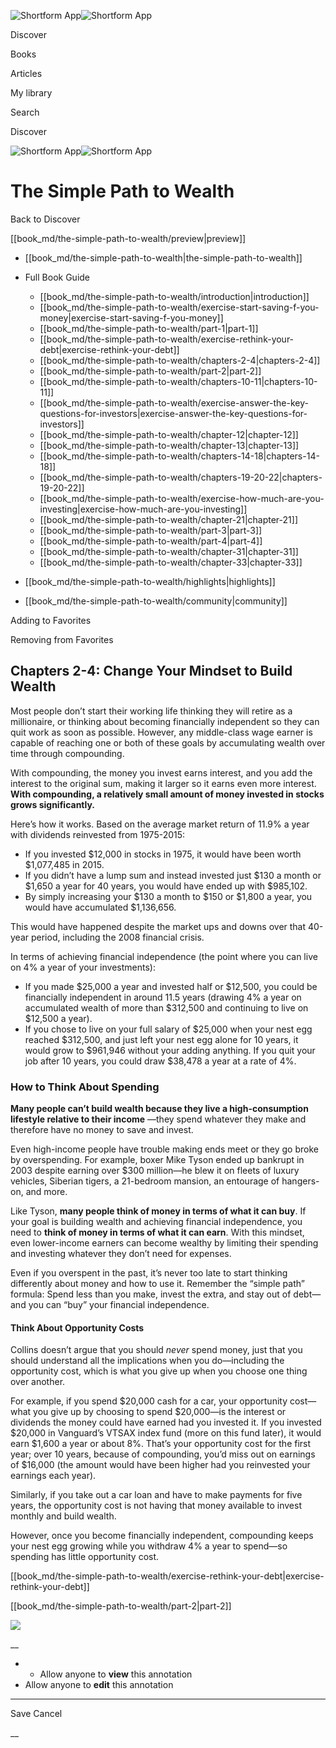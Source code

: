 ![Shortform App](/img/logo.36a2399e.svg)![Shortform App](/img/logo-dark.70c1b072.svg)

Discover

Books

Articles

My library

Search

Discover

![Shortform App](/img/logo.36a2399e.svg)![Shortform App](/img/logo-dark.70c1b072.svg)

# The Simple Path to Wealth

Back to Discover

[[book_md/the-simple-path-to-wealth/preview|preview]]

  * [[book_md/the-simple-path-to-wealth|the-simple-path-to-wealth]]
  * Full Book Guide

    * [[book_md/the-simple-path-to-wealth/introduction|introduction]]
    * [[book_md/the-simple-path-to-wealth/exercise-start-saving-f-you-money|exercise-start-saving-f-you-money]]
    * [[book_md/the-simple-path-to-wealth/part-1|part-1]]
    * [[book_md/the-simple-path-to-wealth/exercise-rethink-your-debt|exercise-rethink-your-debt]]
    * [[book_md/the-simple-path-to-wealth/chapters-2-4|chapters-2-4]]
    * [[book_md/the-simple-path-to-wealth/part-2|part-2]]
    * [[book_md/the-simple-path-to-wealth/chapters-10-11|chapters-10-11]]
    * [[book_md/the-simple-path-to-wealth/exercise-answer-the-key-questions-for-investors|exercise-answer-the-key-questions-for-investors]]
    * [[book_md/the-simple-path-to-wealth/chapter-12|chapter-12]]
    * [[book_md/the-simple-path-to-wealth/chapter-13|chapter-13]]
    * [[book_md/the-simple-path-to-wealth/chapters-14-18|chapters-14-18]]
    * [[book_md/the-simple-path-to-wealth/chapters-19-20-22|chapters-19-20-22]]
    * [[book_md/the-simple-path-to-wealth/exercise-how-much-are-you-investing|exercise-how-much-are-you-investing]]
    * [[book_md/the-simple-path-to-wealth/chapter-21|chapter-21]]
    * [[book_md/the-simple-path-to-wealth/part-3|part-3]]
    * [[book_md/the-simple-path-to-wealth/part-4|part-4]]
    * [[book_md/the-simple-path-to-wealth/chapter-31|chapter-31]]
    * [[book_md/the-simple-path-to-wealth/chapter-33|chapter-33]]
  * [[book_md/the-simple-path-to-wealth/highlights|highlights]]
  * [[book_md/the-simple-path-to-wealth/community|community]]



Adding to Favorites 

Removing from Favorites 

## Chapters 2-4: Change Your Mindset to Build Wealth

Most people don’t start their working life thinking they will retire as a millionaire, or thinking about becoming financially independent so they can quit work as soon as possible. However, any middle-class wage earner is capable of reaching one or both of these goals by accumulating wealth over time through compounding.

With compounding, the money you invest earns interest, and you add the interest to the original sum, making it larger so it earns even more interest. **With compounding, a relatively small amount of money invested in stocks grows significantly.**

Here’s how it works. Based on the average market return of 11.9% a year with dividends reinvested from 1975-2015:

  * If you invested $12,000 in stocks in 1975, it would have been worth $1,077,485 in 2015.
  * If you didn’t have a lump sum and instead invested just $130 a month or $1,650 a year for 40 years, you would have ended up with $985,102.
  * By simply increasing your $130 a month to $150 or $1,800 a year, you would have accumulated $1,136,656.



This would have happened despite the market ups and downs over that 40-year period, including the 2008 financial crisis.

In terms of achieving financial independence (the point where you can live on 4% a year of your investments):

  * If you made $25,000 a year and invested half or $12,500, you could be financially independent in around 11.5 years (drawing 4% a year on accumulated wealth of more than $312,500 and continuing to live on $12,500 a year).
  * If you chose to live on your full salary of $25,000 when your nest egg reached $312,500, and just left your nest egg alone for 10 years, it would grow to $961,946 without your adding anything. If you quit your job after 10 years, you could draw $38,478 a year at a rate of 4%.



### How to Think About Spending

**Many people can’t build wealth because they live a high-consumption lifestyle relative to their income** —they spend whatever they make and therefore have no money to save and invest.

Even high-income people have trouble making ends meet or they go broke by overspending. For example, boxer Mike Tyson ended up bankrupt in 2003 despite earning over $300 million—he blew it on fleets of luxury vehicles, Siberian tigers, a 21-bedroom mansion, an entourage of hangers-on, and more.

Like Tyson, **many people think of money in terms of what it can buy**. If your goal is building wealth and achieving financial independence, you need to **think of money in terms of what it can earn**. With this mindset, even lower-income earners can become wealthy by limiting their spending and investing whatever they don’t need for expenses.

Even if you overspent in the past, it’s never too late to start thinking differently about money and how to use it. Remember the “simple path” formula: Spend less than you make, invest the extra, and stay out of debt—and you can “buy” your financial independence.

#### Think About Opportunity Costs

Collins doesn’t argue that you should _never_ spend money, just that you should understand all the implications when you do—including the opportunity cost, which is what you give up when you choose one thing over another.

For example, if you spend $20,000 cash for a car, your opportunity cost—what you give up by choosing to spend $20,000—is the interest or dividends the money could have earned had you invested it. If you invested $20,000 in Vanguard’s VTSAX index fund (more on this fund later), it would earn $1,600 a year or about 8%. That’s your opportunity cost for the first year; over 10 years, because of compounding, you’d miss out on earnings of $16,000 (the amount would have been higher had you reinvested your earnings each year).

Similarly, if you take out a car loan and have to make payments for five years, the opportunity cost is not having that money available to invest monthly and build wealth.

However, once you become financially independent, compounding keeps your nest egg growing while you withdraw 4% a year to spend—so spending has little opportunity cost.

[[book_md/the-simple-path-to-wealth/exercise-rethink-your-debt|exercise-rethink-your-debt]]

[[book_md/the-simple-path-to-wealth/part-2|part-2]]

![](https://bat.bing.com/action/0?ti=56018282&Ver=2&mid=04b39e67-7992-4006-bec4-949752bf7c1d&sid=1711133063fa11eebdec89a8b8ae3bbc&vid=171147a063fa11eea7440fcfeb230d96&vids=0&msclkid=N&pi=0&lg=en-US&sw=800&sh=600&sc=24&nwd=1&tl=Shortform%20%7C%20Book&p=https%3A%2F%2Fwww.shortform.com%2Fapp%2Fbook%2Fthe-simple-path-to-wealth%2Fchapters-2-4&r=&lt=307&evt=pageLoad&sv=1&rn=319036)

__

  *   * Allow anyone to **view** this annotation
  * Allow anyone to **edit** this annotation



* * *

Save Cancel

__



